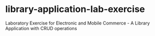 # library-application-lab-exercise
Laboratory Exercise for Electronic and Mobile Commerce - A Library Application with CRUD operations
